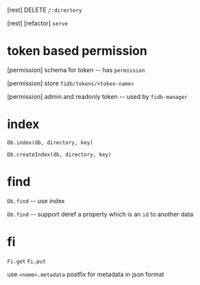 [rest] DELETE `/:directory`

[rest] [refactor] `serve`

# token based permission

[permission] schema for token -- has `permission`

[permission] store `fidb/tokens/<token-name>`

[permission] admin and readonly token -- used by `fidb-manager`

# index

`Db.index(db, directory, key)`

`Db.createIndex(db, directory, key)`

# find

`Db.find` -- use index

`Db.find` -- support deref a property which is an `id` to another data

# fi

`Fi.get`
`Fi.put`

use `<name>.metadata` postfix for metadata in json format
